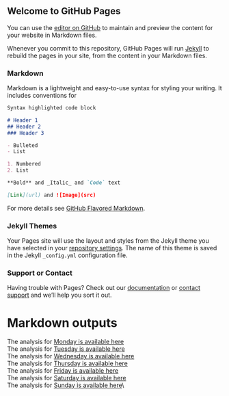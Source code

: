 ## Welcome to GitHub Pages

You can use the [editor on GitHub](https://github.com/TylerAPollard/ST558-Project-2/edit/main/README.md) to maintain and preview the content for your website in Markdown files.

Whenever you commit to this repository, GitHub Pages will run [Jekyll](https://jekyllrb.com/) to rebuild the pages in your site, from the content in your Markdown files.

### Markdown

Markdown is a lightweight and easy-to-use syntax for styling your writing. It includes conventions for

```markdown
Syntax highlighted code block

# Header 1
## Header 2
### Header 3

- Bulleted
- List

1. Numbered
2. List

**Bold** and _Italic_ and `Code` text

[Link](url) and ![Image](src)
```

For more details see [GitHub Flavored Markdown](https://guides.github.com/features/mastering-markdown/).

### Jekyll Themes

Your Pages site will use the layout and styles from the Jekyll theme you have selected in your [repository settings](https://github.com/TylerAPollard/ST558-Project-2/settings/pages). The name of this theme is saved in the Jekyll `_config.yml` configuration file.

### Support or Contact

Having trouble with Pages? Check out our [documentation](https://docs.github.com/categories/github-pages-basics/) or [contact support](https://support.github.com/contact) and we’ll help you sort it out.

# Markdown outputs
The analysis for [Monday is available here](mondayAnalysis.md)\
The analysis for [Tuesday is available here](tuesdayAnalysis.md)\
The analysis for [Wednesday is available here](wednesdayAnalysis.md)\
The analysis for [Thursday is available here](thursdayAnalysis.md)\
The analysis for [Friday is available here](fridayAnalysis.md)\
The analysis for [Saturday is available here](saturdayAnalysis.md)\
The analysis for [Sunday is available here](sundayAnalysis.md)\
